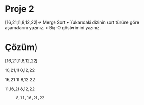 # Proje 2
[16,21,11,8,12,22]-> Merge Sort
    • Yukarıdaki dizinin sort türüne göre aşamalarını yazınız.
    • Big-O gösterimini yazınız.
# Çözüm)
[16,21,11,8,12,22]


16,21,11      8,12,22


16,21      11            8,12      22


11,16,21                     8,12,22

         8,11,16,21,22
